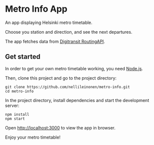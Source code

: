 # Metro Info App

An app displaying Helsinki metro timetable.

Choose you station and direction, and see the next departures.



The app fetches data from [Digitransit RoutingAPI](https://digitransit.fi/en/developers/apis/1-routing-api/).

## Get started

In order to get your own metro timetable working, you need [Node.js](https://nodejs.org/en/download/).

Then, clone this project and go to the project directory:

```
git clone https://github.com/nellileinonen/metro-info.git
cd metro-info
```

In the project directory, install dependencies and start the development server:

```
npm install
npm start
```

Open [http://localhost:3000](http://localhost:3000) to view the app in browser.

Enjoy your metro timetable!